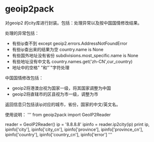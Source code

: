 # geoip2pack
对geoip2 的city库进行封装。包括：处理异常以及按中国国情修改结果。

处理的异常包括：

* 有些ip查不到 except geoip2.errors.AddressNotFoundError
* 有些ip查出来的结果为空 country.name is None
* 有些国外地址没有省份 subdivisions.most_specific.name is None
* 有些地址没有中文名 country.names.get('zh-CN',cur_country)
* 地址中的空格" "和"`"字符处理

中国国情修改包括：

* geoip2将港澳台视为国家一级，将其国家调整为中国
* geoip2将直辖市的区县视为市一级，调整为市

返回信息只包括该ip对应的城市，省份，国家的中文/英文名。

使用说明：
'''
from geoip2pack import GeoIP2Reader

reader = GeoIP2Reader()
ip = '8.8.8.8'
ipinfo = reader.ip2city(ip)
print ip, ipinfo['city'], ipinfo['city_cn'], ipinfo['province'], ipinfo['province_cn'], ipinfo['country'], ipinfo['country_cn'], ipinfo['error']
'''

